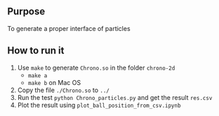 ## Purpose
To generate a proper interface of particles

## How to run it
1. Use `make` to generate `Chrono.so` in the folder `chrono-2d` 
    + `make a`
    + `make b` on Mac OS
2. Copy the file `./Chrono.so` to `../`
3. Run the test `python Chrono_particles.py` and get the result `res.csv`
4. Plot the result using `plot_ball_position_from_csv.ipynb`


